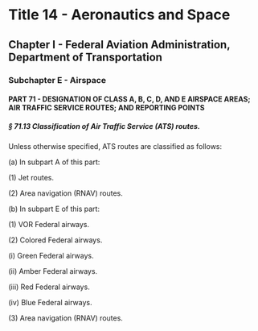 
# Title 14 - Aeronautics and Space
## Chapter I - Federal Aviation Administration, Department of Transportation
### Subchapter E - Airspace
#### PART 71 - DESIGNATION OF CLASS A, B, C, D, AND E AIRSPACE AREAS; AIR TRAFFIC SERVICE ROUTES; AND REPORTING POINTS
##### § 71.13 Classification of Air Traffic Service (ATS) routes.

Unless otherwise specified, ATS routes are classified as follows:

(a) In subpart A of this part:

(1) Jet routes.

(2) Area navigation (RNAV) routes.

(b) In subpart E of this part:

(1) VOR Federal airways.

(2) Colored Federal airways.

(i) Green Federal airways.

(ii) Amber Federal airways.

(iii) Red Federal airways.

(iv) Blue Federal airways.

(3) Area navigation (RNAV) routes.

